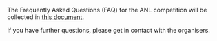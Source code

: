 The Frequently Asked Questions (FAQ) for the ANL competition will be collected in [this document](https://docs.google.com/document/d/10g72tdiWYKsHqJz-6R7JUnj7kCR4cKXP6_sMQyi0tYs).

If you have further questions, please get in contact with the organisers.

